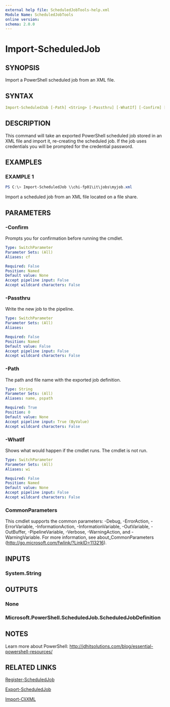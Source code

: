 ```yaml
---
external help file: ScheduledJobTools-help.xml
Module Name: ScheduledJobTools
online version:
schema: 2.0.0
---
```


# Import-ScheduledJob

## SYNOPSIS

Import a PowerShell scheduled job from an XML file.

## SYNTAX

```yaml
Import-ScheduledJob [-Path] <String> [-Passthru] [-WhatIf] [-Confirm] [<CommonParameters>]
```

## DESCRIPTION

This command will take an exported PowerShell scheduled job stored in an XML file and import it, re-creating the scheduled job. If the job uses credentials you will be prompted for the credential password.

## EXAMPLES

### EXAMPLE 1

```powershell
PS C:\> Import-ScheduledJob \\chi-fp01\it\jobs\myjob.xml
```

Import a scheduled job from an XML file located on a file share.

## PARAMETERS

### -Confirm

Prompts you for confirmation before running the cmdlet.

```yaml
Type: SwitchParameter
Parameter Sets: (All)
Aliases: cf

Required: False
Position: Named
Default value: None
Accept pipeline input: False
Accept wildcard characters: False
```

### -Passthru

Write the new job to the pipeline.

```yaml
Type: SwitchParameter
Parameter Sets: (All)
Aliases:

Required: False
Position: Named
Default value: False
Accept pipeline input: False
Accept wildcard characters: False
```

### -Path

The path and file name with the exported job definition.

```yaml
Type: String
Parameter Sets: (All)
Aliases: name, pspath

Required: True
Position: 0
Default value: None
Accept pipeline input: True (ByValue)
Accept wildcard characters: False
```

### -WhatIf

Shows what would happen if the cmdlet runs. The cmdlet is not run.

```yaml
Type: SwitchParameter
Parameter Sets: (All)
Aliases: wi

Required: False
Position: Named
Default value: None
Accept pipeline input: False
Accept wildcard characters: False
```

### CommonParameters

This cmdlet supports the common parameters: -Debug, -ErrorAction, -ErrorVariable, -InformationAction, -InformationVariable, -OutVariable, -OutBuffer, -PipelineVariable, -Verbose, -WarningAction, and -WarningVariable. For more information, see about_CommonParameters (http://go.microsoft.com/fwlink/?LinkID=113216).

## INPUTS

### System.String

## OUTPUTS

### None

### Microsoft.PowerShell.ScheduledJob.ScheduledJobDefinition

## NOTES

Learn more about PowerShell: http://jdhitsolutions.com/blog/essential-powershell-resources/

## RELATED LINKS

[Register-ScheduledJob]()

[Export-ScheduledJob]()

[Import-CliXML]()
